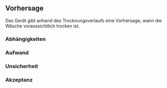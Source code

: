 ## Vorhersage

Das Gerät gibt anhand des Trocknungsverlaufs eine Vorhersage, wann die Wäsche voraussichtlich trocken ist.

### Abhängigkeiten

### Aufwand

### Unsicherheit

### Akzeptanz

